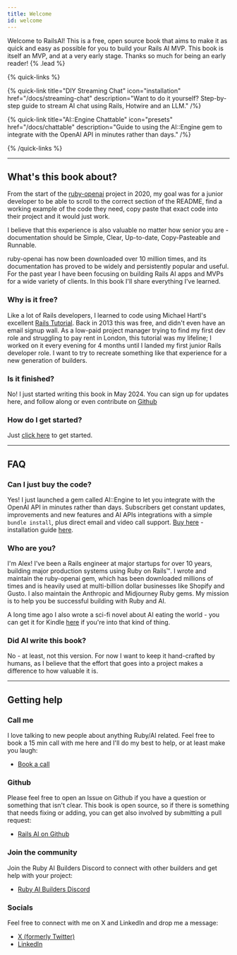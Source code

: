 ```yaml
---
title: Welcome
id: welcome
---
```


Welcome to RailsAI! This is a free, open source book that aims to make it as quick and easy as possible for you to build your Rails AI MVP. This book is itself an MVP, and at a very early stage. Thanks so much for being an early reader! {% .lead %}

{% quick-links %}

{% quick-link title="DIY Streaming Chat" icon="installation" href="/docs/streaming-chat" description="Want to do it yourself? Step-by-step guide to stream AI chat using Rails, Hotwire and an LLM." /%}

{% quick-link title="AI::Engine Chattable" icon="presets" href="/docs/chattable" description="Guide to using the AI::Engine gem to integrate with the OpenAI API in minutes rather than days." /%}

{% /quick-links %}

---

## What's this book about?

From the start of the [ruby-openai](https://github.com/alexrudall/ruby-openai) project in 2020, my goal was for a junior developer to be able to scroll to the correct section of the README, find a working example of the code they need, copy paste that exact code into their project and it would just work.

I believe that this experience is also valuable no matter how senior you are - documentation should be Simple, Clear, Up-to-date, Copy-Pasteable and Runnable.

ruby-openai has now been downloaded over 10 million times, and its documentation has proved to be widely and persistently popular and useful. For the past year I have been focusing on building Rails AI apps and MVPs for a wide variety of clients. In this book I'll share everything I've learned.

### Why is it free?

Like a lot of Rails developers, I learned to code using Michael Hartl's excellent [Rails Tutorial](https://www.railstutorial.org/). Back in 2013 this was free, and didn't even have an email signup wall. As a low-paid project manager trying to find my first dev role and struggling to pay rent in London, this tutorial was my lifeline; I worked on it every evening for 4 months until I landed my first junior Rails developer role. I want to try to recreate something like that experience for a new generation of builders.

### Is it finished?

No! I just started writing this book in May 2024. You can sign up for updates here, and follow along or even contribute on [Github](https://github.com/alexrudall/railsai)

### How do I get started?

Just [click here](/docs/streaming-chat) to get started.

---

## FAQ

### Can I just buy the code?

Yes! I just launched a gem called AI::Engine to let you integrate with the OpenAI API in minutes rather than days. Subscribers get constant updates, improvements and new features and AI APIs integrations with a simple `bundle install`, plus direct email and video call support. [Buy here](https://insertrobot.com) - installation guide [here](/docs/installation).

### Who are you?

I'm Alex! I've been a Rails engineer at major startups for over 10 years, building major production systems using Ruby on Rails™. I wrote and maintain the ruby-openai gem, which has been downloaded millions of times and is heavily used at multi-billion dollar businesses like Shopify and Gusto. I also maintain the Anthropic and Midjourney Ruby gems. My mission is to help you be successful building with Ruby and AI.

A long time ago I also wrote a sci-fi novel about AI eating the world - you can get it for Kindle [here](https://www.amazon.co.uk/Inkers-Alex-Rudall-ebook/dp/B00W8DLNSU) if you're into that kind of thing.

### Did AI write this book?

No - at least, not this version. For now I want to keep it hand-crafted by humans, as I believe that the effort that goes into a project makes a difference to how valuable it is.

---

## Getting help

### Call me

I love talking to new people about anything Ruby/AI related. Feel free to book a 15 min call with me here and I'll do my best to help, or at least make you laugh:

- [Book a call](https://calendly.com/alexrudall/intro)

### Github

Please feel free to open an Issue on Github if you have a question or something that isn't clear. This book is open source, so if there is something that needs fixing or adding, you can get also involved by submitting a pull request:

- [Rails AI on Github](https://github.com/alexrudall/railsai)

### Join the community

Join the Ruby AI Builders Discord to connect with other builders and get help with your project:

- [Ruby AI Builders Discord](https://discord.gg/SCPdqawMZS)

### Socials

Feel free to connect with me on X and LinkedIn and drop me a message:

- [X (formerly Twitter)](https://x.com/alexrudall)
- [LinkedIn](https://www.linkedin.com/in/alex-rudall-902212bb/)
